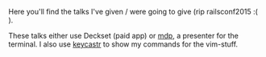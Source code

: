 Here you'll find the talks I've given / were going to give (rip railsconf2015 :( ).

These talks either use Deckset (paid app) or [mdp](https://github.com/visit1985/mdp), a presenter for the terminal. I also use [keycastr](https://github.com/keycastr/keycastr) to show my commands for the vim-stuff.

